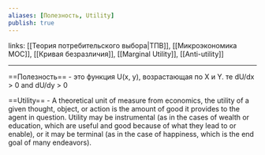```yaml
---
aliases: [Полезность, Utility]
publish: true
---
```

links: [[Теория потребительского выбора|ТПВ]], [[Микроэкономика MOC]], [[Кривая безразличия]], [[Marginal Utility]], [[Anti-utility]]

---

==Полезность== - это функция U(x, y), возрастающая по Х и Y. те dU/dx > 0 and dU/dy > 0

==Utility== - A theoretical unit of measure from economics, the utility of a given thought, object, or action is the amount of good it provides to the agent in question. Utility may be instrumental (as in the cases of wealth or education, which are useful and good because of what they lead to or enable), or it may be terminal (as in the case of happiness, which is the end goal of many endeavors).

